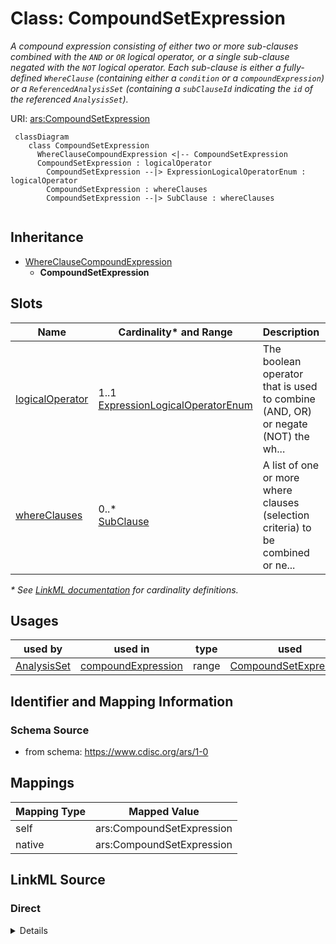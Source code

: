 # Class: CompoundSetExpression

_A compound expression consisting of either two or more sub-clauses combined with the `AND` or `OR` logical operator, or a single sub-clause negated with the `NOT` logical operator. Each sub-clause is either a fully-defined `WhereClause` (containing either a `condition` or a `compoundExpression`) or a `ReferencedAnalysisSet` (containing a `subClauseId` indicating the `id` of the referenced `AnalysisSet`)._




URI: [ars:CompoundSetExpression](https://www.cdisc.org/ars/1-0/CompoundSetExpression)




```mermaid
 classDiagram
    class CompoundSetExpression
      WhereClauseCompoundExpression <|-- CompoundSetExpression        
      CompoundSetExpression : logicalOperator
        CompoundSetExpression --|> ExpressionLogicalOperatorEnum : logicalOperator
        CompoundSetExpression : whereClauses
        CompoundSetExpression --|> SubClause : whereClauses
        
```




## Inheritance
* [WhereClauseCompoundExpression](WhereClauseCompoundExpression.md)
    * **CompoundSetExpression**



## Slots

| Name | Cardinality* and Range | Description | Inheritance |
| ---  | --- | --- | --- |
| [logicalOperator](logicalOperator.md) | 1..1 <br/> [ExpressionLogicalOperatorEnum](ExpressionLogicalOperatorEnum.md) | The boolean operator that is used to combine (AND, OR) or negate (NOT) the wh... | [WhereClauseCompoundExpression](WhereClauseCompoundExpression.md) |
| [whereClauses](whereClauses.md) | 0..* <br/> [SubClause](SubClause.md) | A list of one or more where clauses (selection criteria) to be combined or ne... | [WhereClauseCompoundExpression](WhereClauseCompoundExpression.md) |

_* See [LinkML documentation](https://linkml.io/linkml/schemas/slots.html#slot-cardinality) for cardinality definitions._




## Usages

| used by | used in | type | used |
| ---  | --- | --- | --- |
| [AnalysisSet](AnalysisSet.md) | [compoundExpression](compoundExpression.md) | range | [CompoundSetExpression](CompoundSetExpression.md) |






## Identifier and Mapping Information







### Schema Source


* from schema: https://www.cdisc.org/ars/1-0





## Mappings

| Mapping Type | Mapped Value |
| ---  | ---  |
| self | ars:CompoundSetExpression |
| native | ars:CompoundSetExpression |





## LinkML Source

<!-- TODO: investigate https://stackoverflow.com/questions/37606292/how-to-create-tabbed-code-blocks-in-mkdocs-or-sphinx -->

### Direct

<details>
```yaml
name: CompoundSetExpression
description: A compound expression consisting of either two or more sub-clauses combined
  with the `AND` or `OR` logical operator, or a single sub-clause negated with the
  `NOT` logical operator. Each sub-clause is either a fully-defined `WhereClause`
  (containing either a `condition` or a `compoundExpression`) or a `ReferencedAnalysisSet`
  (containing a `subClauseId` indicating the `id` of the referenced `AnalysisSet`).
from_schema: https://www.cdisc.org/ars/1-0
rank: 1000
is_a: WhereClauseCompoundExpression
slot_usage:
  whereClauses:
    name: whereClauses
    domain_of:
    - WhereClauseCompoundExpression
    any_of:
    - range: ReferencedAnalysisSet
    - range: WhereClause

```
</details>

### Induced

<details>
```yaml
name: CompoundSetExpression
description: A compound expression consisting of either two or more sub-clauses combined
  with the `AND` or `OR` logical operator, or a single sub-clause negated with the
  `NOT` logical operator. Each sub-clause is either a fully-defined `WhereClause`
  (containing either a `condition` or a `compoundExpression`) or a `ReferencedAnalysisSet`
  (containing a `subClauseId` indicating the `id` of the referenced `AnalysisSet`).
from_schema: https://www.cdisc.org/ars/1-0
rank: 1000
is_a: WhereClauseCompoundExpression
slot_usage:
  whereClauses:
    name: whereClauses
    domain_of:
    - WhereClauseCompoundExpression
    any_of:
    - range: ReferencedAnalysisSet
    - range: WhereClause
attributes:
  logicalOperator:
    name: logicalOperator
    description: The boolean operator that is used to combine (AND, OR) or negate
      (NOT) the where claus(s) in the compound expression.
    from_schema: https://www.cdisc.org/ars/1-0
    rank: 1000
    alias: logicalOperator
    owner: CompoundSetExpression
    domain_of:
    - WhereClauseCompoundExpression
    range: ExpressionLogicalOperatorEnum
    required: true
  whereClauses:
    name: whereClauses
    description: A list of one or more where clauses (selection criteria) to be combined
      or negated.
    from_schema: https://www.cdisc.org/ars/1-0
    rank: 1000
    multivalued: true
    list_elements_ordered: true
    alias: whereClauses
    owner: CompoundSetExpression
    domain_of:
    - WhereClauseCompoundExpression
    range: SubClause
    inlined: true
    inlined_as_list: true
    any_of:
    - range: ReferencedAnalysisSet
    - range: WhereClause

```
</details>